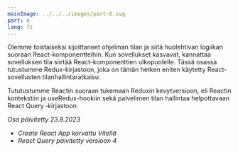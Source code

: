 ```yaml
---
mainImage: ../../../images/part-6.svg
part: 6
lang: fi
---
```


<div class="intro">

Olemme toistaiseksi sijoittaneet ohjelman tilan ja siitä huolehtivan logiikan suoraan React-komponentteihin. Kun sovellukset kasvavat, kannattaa sovelluksen tila siirtää React-komponenttien ulkopuolelle. Tässä osassa tutustumme Redux-kirjastoon, joka on tämän hetken eniten käytetty React-sovellusten tilanhallintaratkaisu.

Tututustumme Reactin suoraan tukemaan Reduxin kevytversioon, eli Reactin kontekstiin ja useRedux-hookiin sekä palvelimen tilan hallintaa helpottavaan React Query ‑kirjastoon.

<i>Osa päivitetty 23.8.2023</i>
- <i>Create React App korvattu Vitellä</i>
- <i>React Query päivitetty versioon 4</i>

</div>

